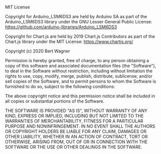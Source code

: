 MIT License

Copyright for Arduino_LSM6DS3 are held by Arduino SA as part of the Arduino_LSM6DS3 library under the GNU Lesser General Public License: https://github.com/arduino-libraries/Arduino_LSM6DS3

Copyright for Chart.js are held by 2019 Chart.js Contributors as part of the Chart.js library under the MIT License: https://www.chartjs.org/

Copyright (c) 2020 Bert Wagner

Permission is hereby granted, free of charge, to any person obtaining a copy
of this software and associated documentation files (the "Software"), to deal
in the Software without restriction, including without limitation the rights
to use, copy, modify, merge, publish, distribute, sublicense, and/or sell
copies of the Software, and to permit persons to whom the Software is
furnished to do so, subject to the following conditions:

The above copyright notice and this permission notice shall be included in all
copies or substantial portions of the Software.

THE SOFTWARE IS PROVIDED "AS IS", WITHOUT WARRANTY OF ANY KIND, EXPRESS OR
IMPLIED, INCLUDING BUT NOT LIMITED TO THE WARRANTIES OF MERCHANTABILITY,
FITNESS FOR A PARTICULAR PURPOSE AND NONINFRINGEMENT. IN NO EVENT SHALL THE
AUTHORS OR COPYRIGHT HOLDERS BE LIABLE FOR ANY CLAIM, DAMAGES OR OTHER
LIABILITY, WHETHER IN AN ACTION OF CONTRACT, TORT OR OTHERWISE, ARISING FROM,
OUT OF OR IN CONNECTION WITH THE SOFTWARE OR THE USE OR OTHER DEALINGS IN THE
SOFTWARE.
